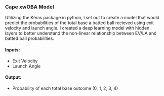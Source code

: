 ### Cape xwOBA Model

Utilizing the Keras package in python, I set out to create a model that would predict the probabilities of the total base a batted ball recieved using exit velocity and launch angle. I created a deep learning model with hidden layers to better understand the non-linear relationship between EV/LA and batted ball probabilities.

#### Inputs:
- Exit Velocity
- Launch Angle

#### Output:
- Probability of each total base outcome (0, 1, 2, 3, 4)
